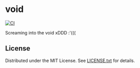 void
====

[![CI](https://github.com/egor-tensin/void/actions/workflows/ci.yml/badge.svg)](https://github.com/egor-tensin/void/actions/workflows/ci.yml)

Screaming into the void xDDD :'(((

License
-------

Distributed under the MIT License.
See [LICENSE.txt] for details.

[LICENSE.txt]: LICENSE.txt
